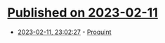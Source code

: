 # [Published on 2023-02-11](index.md)

* [2023-02-11, 23:02:27](https://lobste.rs/s/ntouqv/proquint) - [Proquint](https://re-factor.blogspot.com/2023/02/proquint.html)
